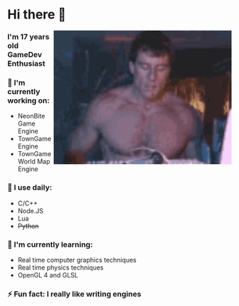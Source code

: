 
# Hi there 👋

<img hight="400" width="400" alt="GIF" align="right" src="https://github.com/VolkerGate/VolkerGate/blob/master/assets/password_gachi.gif">

### I'm 17 years old GameDev Enthusiast

### 🔭 I'm currently working on:
  - NeonBite Game Engine
  - TownGame Engine
  - TownGame World Map Engine
    
### 🚀 I use daily:
  - C/C++
  - Node.JS
  - Lua
  - ~~Python~~
  

### 🌱 I'm currently learning:
  - Real time computer graphics techniques
  - Real time physics techniques
  - OpenGL 4 and GLSL

### ⚡ Fun fact: I really like writing engines

<!--
**VolkerGate/VolkerGate** is a ✨ _special_ ✨ repository because its `README.md` (this file) appears on your GitHub profile.

Here are some ideas to get you started:

- 🔭 I’m currently working on ...
- 🌱 I’m currently learning ...
- 👯 I’m looking to collaborate on ...
- 🤔 I’m looking for help with ...
- 💬 Ask me about ...
- 📫 How to reach me: ...
- 😄 Pronouns: ...
- ⚡ Fun fact: ...
-->

